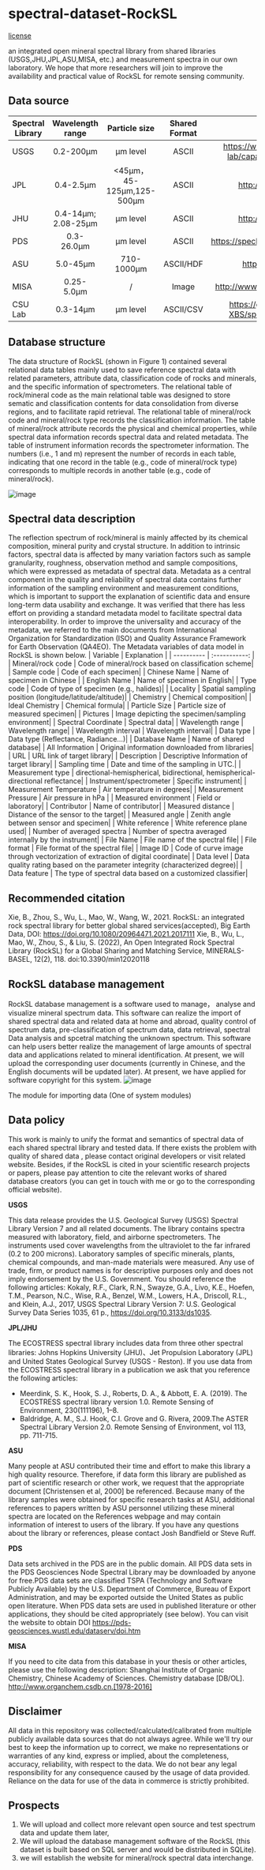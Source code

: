# spectral-dataset-RockSL
[license](https://creativecommons.org/licenses/by/4.0/ "悬停显示文字")

an integrated open mineral spectral library from shared libraries (USGS,JHU,JPL,ASU,MISA, etc.) and measurement spectra in our own laboratory. We hope that more researchers will join to improve the availability and practical value of RockSL for remote sensing community. 

## Data source
| Spectral Library     | Wavelength range    | Particle size    | Shared Format  | Data resource |
| ---------- | :-----------:  | :-----------: | :-----------:  | :-----------: |
| USGS      | 0.2-200μm    | μm level    | ASCII  |  https://www.usgs.gov/labs/spec-lab/capabilities/spectral-library  |
| JPL     | 0.4-2.5μm    | <45μm，45-125μm,125-500μm| ASCII  | http://speclib.jpl.nasa.gov |
| JHU     | 0.4-14μm; 2.08-25μm| μm level    | ASCII  | http://speclib.jpl.nasa.gov |
| PDS     | 0.3-26.0μm    | μm level    | ASCII  | https://speclib.rsl.wustl.edu/search.aspx  |
| ASU     | 5.0-45μm    | 710-1000μm    | ASCII/HDF  |  https://speclib.asu.edu/  |
| MISA    | 0.25-5.0μm    | /   | Image  |  http://www.organchem.csdb.cn/scdb/  |
| CSU Lab     | 0.3-14μm    | μm level    | ASCII/CSV  | https://github.com/CSU-PCP-XBS/spectral-dataset-RockSL |

## Database structure
The data structure of RockSL (shown in Figure 1) contained several relational data tables mainly used to save reference spectral data with related parameters, attribute data, classification code of rocks and minerals, and the specific information of spectrometers. The relational table of rock/mineral code as the main relational table was designed to store sematic and classification contents for data consolidation from diverse regions, and to facilitate rapid retrieval. The relational table of mineral/rock code and mineral/rock type records the classification information. The table of mineral/rock attribute records the physical and chemical properties, while spectral data information records spectral data and related metadata. The table of instrument information records the spectrometer information. The numbers (i.e., 1 and m) represent the number of records in each table, indicating that one record in the table (e.g., code of mineral/rock type) corresponds to multiple records in another table (e.g., code of mineral/rock).

![image](https://user-images.githubusercontent.com/66400818/147445088-f581487e-c860-418e-bb37-fc73a0a52e05.png)

## Spectral data description
The reflection spectrum of rock/mineral is mainly affected by its chemical composition, mineral purity and crystal structure. In addition to intrinsic factors, spectral data is affected by many variation factors such as sample granularity, roughness, observation method and sample compositions, which were expressed as metadata of spectral data. Metadata as a central component in the quality and reliability of spectral data contains further information of the sampling environment and measurement conditions, which is important to support the explanation of scientific data and ensure long-term data usability and exchange. It was verified that there has less effort on providing a standard metadata model to facilitate spectral data interoperability. In order to improve the universality and accuracy of the metadata, we referred to the main documents from International Organization for Standardization (ISO) and Quality Assurance Framework for Earth Observation (QA4EO). The Metadata variables of data model in RockSL is shown below.
| Variable    | Explanation   | 
| ---------- | :-----------:  |
| Mineral/rock code |	Code of mineral/rock based on classification scheme|
| Sample code |	Code of each specimen|
| Chinese Name |	Name of specimen in Chinese |
| English Name	| Name of specimen in English|
| Type code |	Code of type of specimen (e.g., halides)|
| Locality |	Spatial sampling position (longitude/latitude/altitude)|
| Chemistry |	Chemical composition|
| Ideal Chemistry |	Chemical formula|
| Particle Size |	Particle size of measured specimen|
| Pictures |	Image depicting the specimen/sampling environment|
| Spectral Coordinate |	Spectral data|
| Wavelength range |	Wavelength range|
| Wavelength interval |	Wavelength interval|
| Data type |	Data type (Reflectance, Radiance…)|
| Database Name |	Name of shared database|
| All Information |	Original information downloaded from libraries|
| URL |	URL link of target library|
| Description |	Descriptive Information of target library|
| Sampling time | Date and time of the sampling in UTC.|
| Measurement type |	directional-hemispherical, bidirectional, hemispherical-directional reflectance|
| Instrument/spectrometer |	Specific instrument|
| Measurement Temperature  |	Air temperature in degrees|
| Measurement Pressure |	Air pressure in hPa |
| Measured environment |	Field or laboratory|
| Contributor |	Name of contributor|
| Measured distance |	Distance of the sensor to the target|
| Measured angle |	Zenith angle between sensor and specimen|
| White reference |	White reference plane used|
| Number of averaged spectra |	Number of spectra averaged internally by the instrument|
| File Name |	File name of the spectral file|
| File format | 	File format of the spectral file|
| Image ID |	Code of curve image through vectorization of extraction of digital coordinate|
| Data level |	Data quality rating based on the parameter integrity (characterized degree)|
| Data feature |	The type of spectral data based on a customized classifier|


## Recommended citation
Xie, B., Zhou, S., Wu, L., Mao, W., Wang, W., 2021. RockSL: an integrated rock spectral library for better global shared services(accepted), Big Earth Data, DOI: https://doi.org/10.1080/20964471.2021.2017111
Xie, B., Wu, L., Mao, W., Zhou, S., & Liu, S. (2022), An Open Integrated Rock Spectral Library (RockSL) for a Global Sharing and Matching Service, MINERALS-BASEL, 12(2), 118. doi:10.3390/min12020118

## RockSL database management
RockSL database management is a software used to manage， analyse and visualize mineral spectrum data. This software can realize the import of shared spectral data and related data at home and abroad, quality control of spectrum data, pre-classification of spectrum data, data retrieval, spectral Data analysis and spcetral matching the unknown spectrum. This software can help users better realize the management of large amounts of spectral data and applications related to mineral identification. At present, we will upload the corresponding user documents (currently in Chinese, and the English documents will be updated later). At present, we have applied for software copyright for this system.
![image](https://user-images.githubusercontent.com/66400818/147459071-edc94693-5f51-438a-be4d-aebc31fbeef7.png)

The module for importing data (One of system modules)  

## Data policy
This work is mainly to unify the format and semantics of spectral data of each shared spectral library and tested data. If there exists the problem with  quality of shared data , please contact original developers or visit related website. Besides, if the RockSL is cited in your scientific research projects or papers, please pay attention to cite the relevant works of shared database creators (you can get in touch with me or go to the corresponding official website).

**USGS**

This data release provides the U.S. Geological Survey (USGS) Spectral Library Version 7 and all related documents. The library contains spectra measured with laboratory, field, and airborne spectrometers. The instruments used cover wavelengths from the ultraviolet to the far infrared (0.2 to 200 microns). Laboratory samples of specific minerals, plants, chemical compounds, and man-made materials were measured. Any use of trade, firm, or product names is for descriptive purposes only and does not imply endorsement by the U.S. Government.
You should reference the following articles: 
Kokaly, R.F., Clark, R.N., Swayze, G.A., Livo, K.E., Hoefen, T.M., Pearson, N.C., Wise, R.A., Benzel, W.M., Lowers, H.A., Driscoll, R.L., and Klein, A.J., 2017, USGS Spectral Library Version 7: U.S. Geological Survey Data Series 1035, 61 p., https://doi.org/10.3133/ds1035.

**JPL/JHU**

The ECOSTRESS spectral library includes data from three other spectral libraries: Johns Hopkins University (JHU)、Jet Propulsion Laboratory (JPL) and United States Geological Survey (USGS - Reston). If you use data from the ECOSTRESS spectral library in a publication we ask that you reference the following articles: 
* Meerdink, S. K., Hook, S. J., Roberts, D. A., & Abbott, E. A. (2019). The ECOSTRESS spectral library version 1.0. Remote Sensing of Environment, 230(111196), 1–8. 
* Baldridge, A. M., S.J. Hook, C.I. Grove and G. Rivera, 2009.The ASTER Spectral Library Version 2.0. Remote Sensing of Environment, vol 113, pp. 711-715.

**ASU**

Many people at ASU contributed their time and effort to make this library a high quality resource. Therefore, if data form this library are published as part of scientific research or other work, we request that the appropriate document [Christensen et al, 2000] be referenced. Because many of the library samples were obtained for specific research tasks at ASU, additional references to papers written by ASU personnel utilizing these mineral spectra are located on the References webpage and may contain information of interest to users of the library. If you have any questions about the library or references, please contact Josh Bandfield or Steve Ruff.

**PDS**

Data sets archived in the PDS are in the public domain. All PDS data sets in the PDS Geosciences Node Spectral Library may be downloaded by anyone for free.PDS data sets are classified TSPA (Technology and Software Publicly Available) by the U.S. Department of Commerce, Bureau of Export Administration, and may be exported outside the United States as public open literature. When PDS data sets are used in published literature or other applications, they should be cited appropriately (see below). You can visit the website to obtain DOI https://pds-geosciences.wustl.edu/dataserv/doi.htm

**MISA**

If you need to cite data from this database in your thesis or other articles, please use the following description:
Shanghai Institute of Organic Chemistry, Chinese Academy of Sciences. Chemistry database [DB/OL]. http://www.organchem.csdb.cn.[1978-2016]

## Disclaimer
All data in this repository was collected/calculated/calibrated from multiple publicly available data sources that do not always agree. While we'll try our best to keep the information up to correct, we make no representations or warranties of any kind, express or implied, about the completeness, accuracy, reliability, with respect to the data. We do not bear any legal responsibility for any consequence caused by the usage of data provided. Reliance on the data for use of the data in commerce is strictly prohibited. 

## Prospects
1. We will upload and collect more relevant open source and test spectrum data and update them later, 
2. We will upload the database management software of the RockSL (this dataset is built based on SQL server and would be distributed in SQLite).
3. we will establish the website for mineral/rock spectral data interchange.
